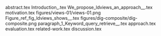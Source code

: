 abstract.tex
Introduction_.tex
We_propose_ldviews_an_approach__.tex
motivation.tex
figures/views-01/views-01.png
Figure_ref_fig_ldviews_shows__.tex
figures/dig-composite/dig-composite.png
paragraph_1_Keyword_query_retrieve__.tex
approach.tex
evaluation.tex
related-work.tex
discussion.tex